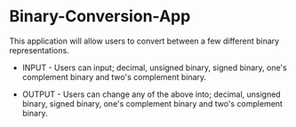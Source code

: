 # Binary-Conversion-App
This application will allow users to convert between a few different binary representations.

- INPUT - 
Users can input; decimal, unsigned binary, signed binary, one's complement binary and two's complement binary.

- OUTPUT - 
Users can change any of the above into; decimal, unsigned binary, signed binary, one's complement binary and two's complement binary.
